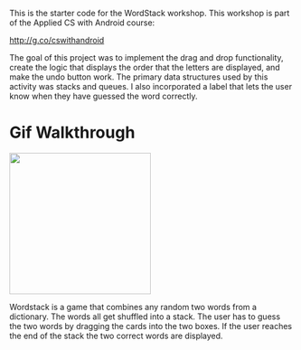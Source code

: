 This is the starter code for the WordStack workshop. 
This workshop is part of the Applied CS with Android course:

http://g.co/cswithandroid

The goal of this project was to implement the drag and drop functionality, create the logic that displays the order that the letters are displayed, and make the undo button work. The primary data structures used by this activity was stacks and queues. I also incorporated a label that lets the user know when they have guessed the word correctly. 

# Gif Walkthrough
<img src="http://g.recordit.co/ixKLFXq5aF.gif" width=250><br>

Wordstack is a game that combines any random two words from a dictionary. The words all get shuffled into a stack. The user has to guess the two words by dragging the cards into the two boxes. If the user reaches the end of the stack the two correct words are displayed. 
